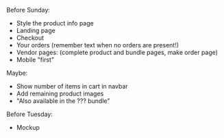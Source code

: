 Before Sunday:
- Style the product info page
- Landing page
- Checkout
- Your orders (remember text when no orders are present!)
- Vendor pages: (complete product and bundle pages, make order page)
- Mobile "first"

Maybe:
- Show number of items in cart in navbar
- Add remaining product images
- "Also available in the ??? bundle"

Before Tuesday:
- Mockup
